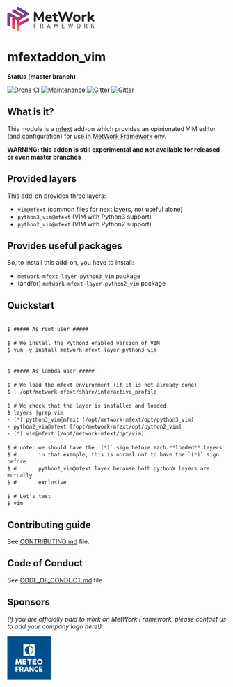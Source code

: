 [![logo](https://raw.githubusercontent.com/metwork-framework/resources/master/logos/metwork-white-logo-small.png)](http://www.metwork-framework.org)
# mfextaddon_vim

[//]: # (automatically generated from https://github.com/metwork-framework/resources/blob/master/cookiecutter/_%7B%7Bcookiecutter.repo%7D%7D/README.md)

**Status (master branch)**



[![Drone CI](http://metwork-framework.org:8000/api/badges/metwork-framework/mfextaddon_vim/status.svg)](http://metwork-framework.org:8000/metwork-framework/mfextaddon_vim)
[![Maintenance](https://github.com/metwork-framework/resources/blob/master/badges/maintained.svg)]()
[![Gitter](https://github.com/metwork-framework/resources/blob/master/badges/community-en.svg)](https://gitter.im/metwork-framework/community-en?utm_source=badge&utm_medium=badge&utm_campaign=pr-badge)
[![Gitter](https://github.com/metwork-framework/resources/blob/master/badges/community-fr.svg)](https://gitter.im/metwork-framework/community-fr?utm_source=badge&utm_medium=badge&utm_campaign=pr-badge)


[//]: # (TABLE_OF_CONTENTS_PLACEHOLDER)

## What is it?

This module is a [mfext](https://github.com/metwork-framework/mfext) add-on which
provides an opinionated VIM editor (and configuration) for use in [MetWork Framework](http://metwork-framework.org) env.

**WARNING: this addon is still experimental and not available for released or even master branches**

## Provided layers

This add-on provides three layers:

- `vim@mfext` (common files for next layers, not useful alone)
- `python3_vim@mfext` (VIM with Python3 support)
- `python2_vim@mfext` (VIM with Python2 support)

## Provides useful packages

So, to install this add-on, you have to install:

- `metwork-mfext-layer-python3_vim` package
- (and/or) `metwork-mfext-layer-python2_vim` package

## Quickstart

```console

$ ##### As root user #####

$ # We install the Python3 enabled version of VIM
$ yum -y install metwork-mfext-layer-python3_vim


$ ##### As lambda user #####

$ # We load the mfext environment (if it is not already done)
$ . /opt/metwork-mfext/share/interactive_profile

$ # We check that the layer is installed and loaded
$ layers |grep vim
- (*) python3_vim@mfext [/opt/metwork-mfext/opt/python3_vim]
- python2_vim@mfext [/opt/metwork-mfext/opt/python2_vim]
- (*) vim@mfext [/opt/metwork-mfext/opt/vim]

$ # note: we should have the `(*)` sign before each **loaded** layers
$ #       in that example, this is normal not to have the `(*)` sign before
$ #       python2_vim@mfext layer because both pythonX layers are mutually
$ #       exclusive

$ # Let's test
$ vim
```




## Contributing guide

See [CONTRIBUTING.md](CONTRIBUTING.md) file.



## Code of Conduct

See [CODE_OF_CONDUCT.md](CODE_OF_CONDUCT.md) file.



## Sponsors

*(If you are officially paid to work on MetWork Framework, please contact us to add your company logo here!)*

[![logo](https://raw.githubusercontent.com/metwork-framework/resources/master/sponsors/meteofrance-small.jpeg)](http://www.meteofrance.com)
